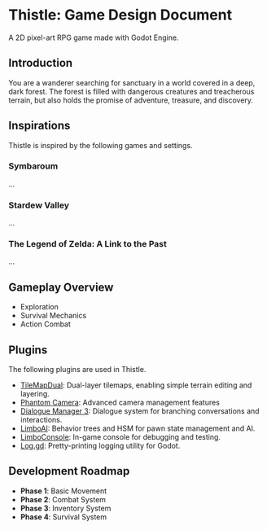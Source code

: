 # Thistle: Game Design Document

A 2D pixel-art RPG game made with Godot Engine.

## Introduction

You are a wanderer searching for sanctuary in a world covered in a deep, dark forest. The forest is filled with dangerous creatures and treacherous terrain, but also holds the promise of adventure, treasure, and discovery.

## Inspirations

Thistle is inspired by the following games and settings.

### Symbaroum

...

### Stardew Valley

...

### The Legend of Zelda: A Link to the Past

...

## Gameplay Overview

* Exploration
* Survival Mechanics
* Action Combat


## Plugins

The following plugins are used in Thistle.

* [TileMapDual](https://github.com/pablogila/TileMapDual): Dual-layer tilemaps, enabling simple terrain editing and layering.
* [Phantom Camera](https://github.com/ramokz/phantom-camera): Advanced camera management features
* [Dialogue Manager 3](https://github.com/nathanhoad/godot_dialogue_manager): Dialogue system for branching conversations and interactions.
* [LimboAI](https://github.com/limbonaut/limboai): Behavior trees and HSM for pawn state management and AI.
* [LimboConsole](https://github.com/limbonaut/limbo-console): In-game console for debugging and testing.
* [Log.gd](https://github.com/russmatney/log.gd): Pretty-printing logging utility for Godot.

## Development Roadmap

* **Phase 1**: Basic Movement
* **Phase 2**: Combat System
* **Phase 3**: Inventory System
* **Phase 4**: Survival System